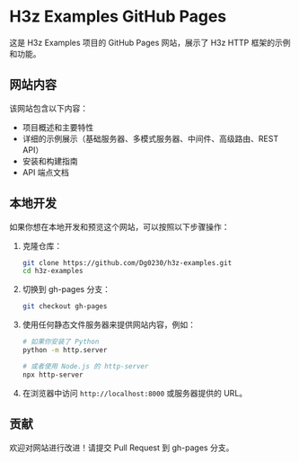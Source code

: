 # H3z Examples GitHub Pages

这是 H3z Examples 项目的 GitHub Pages 网站，展示了 H3z HTTP 框架的示例和功能。

## 网站内容

该网站包含以下内容：

- 项目概述和主要特性
- 详细的示例展示（基础服务器、多模式服务器、中间件、高级路由、REST API）
- 安装和构建指南
- API 端点文档

## 本地开发

如果你想在本地开发和预览这个网站，可以按照以下步骤操作：

1. 克隆仓库：
   ```bash
   git clone https://github.com/Dg0230/h3z-examples.git
   cd h3z-examples
   ```

2. 切换到 gh-pages 分支：
   ```bash
   git checkout gh-pages
   ```

3. 使用任何静态文件服务器来提供网站内容，例如：
   ```bash
   # 如果你安装了 Python
   python -m http.server
   
   # 或者使用 Node.js 的 http-server
   npx http-server
   ```

4. 在浏览器中访问 `http://localhost:8000` 或服务器提供的 URL。

## 贡献

欢迎对网站进行改进！请提交 Pull Request 到 gh-pages 分支。